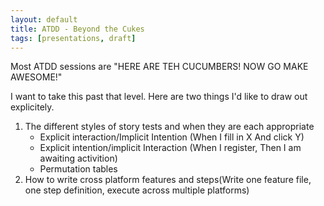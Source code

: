 ```yaml
---
layout: default
title: ATDD - Beyond the Cukes
tags: [presentations, draft]
---
```

Most ATDD sessions are \"HERE ARE TEH CUCUMBERS! NOW GO MAKE AWESOME!\"

I want to take this past that level. Here are two things I\'d like to draw out explicitely.

1. The different styles of story tests and when they are each appropriate
    * Explicit interaction/Implicit Intention (When I fill in X And click Y)
    * Explicit intention/implicit Interaction (When I register, Then I am awaiting activition)
    * Permutation tables
2. How to write cross platform features and steps(Write one feature file, one step definition, execute across multiple platforms)
